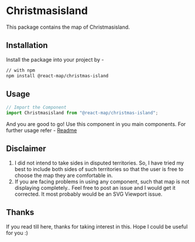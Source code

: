 # Christmasisland
This package contains the map of Christmasisland. 
## Installation
Install the package into your project by -
```bash
// with npm
npm install @react-map/christmas-island
```
## Usage 
```jsx
// Import the Component
import Christmasisland from "@react-map/christmas-island";
```
And you are good to go! Use this component in you main components.
For further usage refer - [Readme](https://github.com/shubhexists/react-maps?tab=readme-ov-file#usage)
## Disclaimer 
1) I did not intend to take sides in disputed territories. So, I have tried my best to include both sides of such territories so that the user is free to choose the map they are comfortable in. 
2) If you are facing problems in using any component, such that map is not displaying completely.. Feel free to post an issue and I would get it corrected. It most probably would be an SVG Viewport issue.
## Thanks 
If you read till here, thanks for taking interest in this. Hope I could be useful for you :)